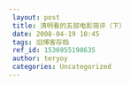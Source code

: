 ```yaml
---
 layout: post
 title: 清明看的五部电影简评（下）
 date: 2008-04-19 10:45
 tags: 旧博客存档
 ref_id: 1536955198635
 author: teryoy
 categories: Uncategorized
---
```

